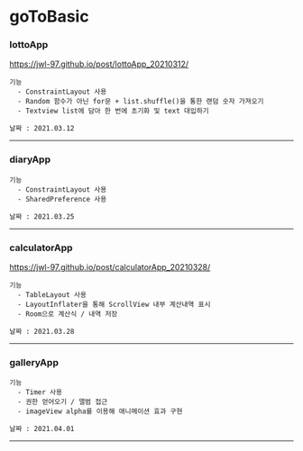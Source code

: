 # goToBasic

### lottoApp <br>
https://jwl-97.github.io/post/lottoApp_20210312/
~~~
기능
  - ConstraintLayout 사용
  - Random 함수가 아닌 for문 + list.shuffle()을 통한 랜덤 숫자 가져오기
  - Textview list에 담아 한 번에 초기화 및 text 대입하기

날짜 : 2021.03.12
~~~
<hr>

### diaryApp <br>
~~~
기능
  - ConstraintLayout 사용
  - SharedPreference 사용

날짜 : 2021.03.25
~~~
<hr>

### calculatorApp
https://jwl-97.github.io/post/calculatorApp_20210328/
~~~
기능
  - TableLayout 사용
  - LayoutInflater을 통해 ScrollView 내부 계산내역 표시
  - Room으로 계산식 / 내역 저장

날짜 : 2021.03.28
~~~
<hr>

### galleryApp
~~~
기능
  - Timer 사용
  - 권한 얻어오기 / 앨범 접근
  - imageView alpha를 이용해 애니메이션 효과 구현

날짜 : 2021.04.01
~~~
<hr>

